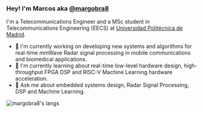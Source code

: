 ### Hey! I'm Marcos aka [@margobra8](https://me.marquitos.space)

I'm a Telecommunications Engineer and a MSc student in Telecommunications Engineering (EECS) at [Universidad Politécnica de Madrid](https://upm.es).

- 🔭 I'm currently working on developing new systems and algorithms for real-time mmWave Radar signal processing in mobile communications and biomedical applications.
- 🌱 I'm currently learning about real-time low-level hardware design, high-throughput FPGA DSP and RISC-V Machine Learning hardware acceleration.
- 💬 Ask me about embedded systems design, Radar Signal Processing, DSP and Machine Learning.

![margobra8's langs](https://github-readme-stats.vercel.app/api/top-langs?username=margobra8&count_private=true&show_icons=true&theme=transparent&layout=compact&langs_count=6&custom_title=Most%20Used%20Programming%20Languages&card_width=332)
